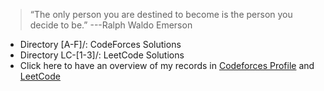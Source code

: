 
>“The only person you are destined to become is the person you decide to be.”
>                                                         ---Ralph Waldo Emerson
- Directory [A-F]/: CodeForces Solutions
- Directory LC-[1-3]/: LeetCode Solutions
- Click here to have an overview of my records in [Codeforces Profile](http://codeforces.com/profile/facebook-calvin) and [LeetCode](https://leetcode.com/calvin_hang/)
